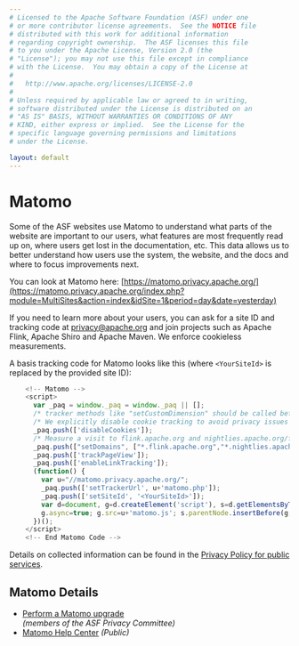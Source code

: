 ```yaml
---
# Licensed to the Apache Software Foundation (ASF) under one
# or more contributor license agreements.  See the NOTICE file
# distributed with this work for additional information
# regarding copyright ownership.  The ASF licenses this file
# to you under the Apache License, Version 2.0 (the
# "License"); you may not use this file except in compliance
# with the License.  You may obtain a copy of the License at
#
#   http://www.apache.org/licenses/LICENSE-2.0
#
# Unless required by applicable law or agreed to in writing,
# software distributed under the License is distributed on an
# "AS IS" BASIS, WITHOUT WARRANTIES OR CONDITIONS OF ANY
# KIND, either express or implied.  See the License for the
# specific language governing permissions and limitations
# under the License.

layout: default
---
```


# Matomo

Some of the ASF websites use Matomo to understand what parts of the website are important to our users, 
what features are most frequently read up on, where users get lost in the documentation, etc. 
This data allows us to better understand how users use the system, the website, and the docs and where to focus improvements next.

You can look at Matomo here:
[https://matomo.privacy.apache.org/](https://matomo.privacy.apache.org/index.php?module=MultiSites&action=index&idSite=1&period=day&date=yesterday)

If you need to learn more about your users, you can ask for a site ID and tracking code at privacy@apache.org and 
join projects such as Apache Flink, Apache Shiro and Apache Maven. We enforce cookieless measurements. 

A basis tracking code for Matomo looks like this (where `<YourSiteId>` is replaced by the provided site ID):

```javascript
    <!-- Matomo -->
    <script>
      var _paq = window._paq = window._paq || [];
      /* tracker methods like "setCustomDimension" should be called before "trackPageView" */
      /* We explicitly disable cookie tracking to avoid privacy issues */
      _paq.push(['disableCookies']);
      /* Measure a visit to flink.apache.org and nightlies.apache.org/flink as the same visit */
      _paq.push(["setDomains", ["*.flink.apache.org","*.nightlies.apache.org/flink"]]);
      _paq.push(['trackPageView']);
      _paq.push(['enableLinkTracking']);
      (function() {
        var u="//matomo.privacy.apache.org/";
        _paq.push(['setTrackerUrl', u+'matomo.php']);
        _paq.push(['setSiteId', '<YourSiteId>']);
        var d=document, g=d.createElement('script'), s=d.getElementsByTagName('script')[0];
        g.async=true; g.src=u+'matomo.js'; s.parentNode.insertBefore(g,s);
      })();
    </script>
    <!-- End Matomo Code -->
```

Details on collected information can be found in the [Privacy Policy for public services](/policies/privacy-policy-public.html).

## Matomo Details

 - [Perform a Matomo upgrade](/matomo/upgrade-matomo.html)  
   *(members of the ASF Privacy Committee)*
 - [Matomo Help Center](https://matomo.org/help/)
   *(Public)*